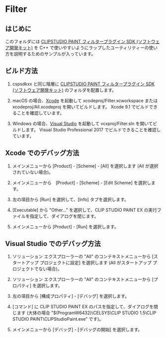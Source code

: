 # Filter

## はじめに

このフォルダには [CLIPSTUDIO PAINT フィルタープラグイン SDK (ソフトウェア開発キット)][cspsdk] を C++ で使いやすいようにラップしたユーティリティーの使い方を説明するためのサンプルが入っています。

## ビルド方法

1. cspsdkxx と同じ階層に [CLIPSTUDIO PAINT フィルタープラグイン SDK (ソフトウェア開発キット)][cspsdk] のフォルダを配置します。

1. macOS の場合、[Xcode][xcode] を起動して xcodeproj/Filter.xcworkspace または xcodeproj/All.xcodeproj を開いてビルドします。
  Xcode 9.1 でビルドできることを確認しています。

1. Windows の場合、[Visual Studio][vstudio] を起動して vcxproj/Filter.sln を開いてビルドします。
  Visual Studio Professional 2017 でビルドできることを確認しています。

## Xcode でのデバッグ方法

1. メインメニューから [Product] - [Scheme] - [All] を選択します (All が選択されていない場合)。

1. メインメニューから　[Product] - [Scheme] - [Edit Scheme] を選択します。

1. 左の項目から [Run] を選択して、[Info] タブを選択します。

1. [Executable] から "Other..." を選択して、CLIP STUDIO PAINT EX の実行ファイルを指定して、ダイアログを閉じます。

1. メインメニューから [Product] - [Run] を選択します。

## Visual Studio でのデバッグ方法

1. ソリューション エクスプローラーの "All" のコンテキストメニューから [スタートアップ プロジェクトに設定] を選択します (All がスタートアップ プロジェクトでない場合)。

1. ソリューション エクスプローラーの "All" のコンテキストメニューから [プロパティ] を選択します。

1. 左の項目から [構成プロパティ] - [デバッグ] を選択します。

1. [コマンド] に CLIP STUDIO PAINT EX のパスを指定して、ダイアログを閉じます (大体の場合 "$(ProgramW6432)\CELSYS\CLIP STUDIO 1.5\CLIP STUDIO PAINT\CLIPStudioPaint.exe" です)。

1. メインメニューから [デバッグ] - [デバッグの開始] を選択します。


[cspsdk]:https://www.clip-studio.com/clip_site/download/clipstudiopaint/cspsdk
[xcode]:https://itunes.apple.com/jp/app/xcode/id497799835
[vstudio]:https://www.microsoft.com/ja-jp/dev/products/community.aspx
